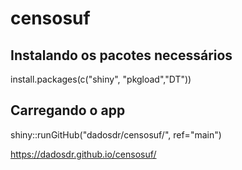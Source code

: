 # censosuf
## Instalando os pacotes necessários
install.packages(c("shiny", "pkgload","DT"))
## Carregando o app
shiny::runGitHub("dadosdr/censosuf/", ref="main")

https://dadosdr.github.io/censosuf/
